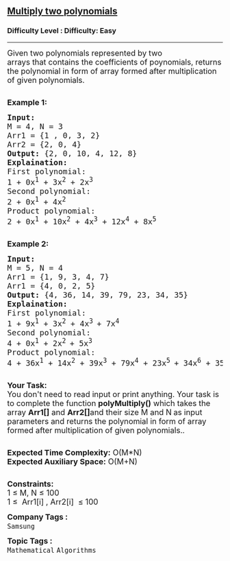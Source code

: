 <h2><a href="https://www.geeksforgeeks.org/problems/multiply-two-polynomals0721/1?page=9&difficulty=Easy&sortBy=accuracy">Multiply two polynomials</a></h2><h3>Difficulty Level : Difficulty: Easy</h3><hr><div class="problems_problem_content__Xm_eO"><p><span style="font-size:18px">Given two polynomials represented by two arrays&nbsp;that&nbsp;contains the coefficients of poynomials, returns the polynomial in form of array formed after multiplication of given polynomials.</span></p>

<p><br>
<span style="font-size:18px"><strong>Example 1:</strong></span></p>

<pre><span style="font-size:18px"><strong>Input:</strong>
M = 4, N = 3
Arr1 = {1 , 0, 3, 2}
Arr2 = {2, 0, 4}
<strong>Output:</strong> {2, 0, 10, 4, 12, 8}
<strong>Explaination:</strong> 
First polynomial:&nbsp;
1 + 0x<sup>1</sup> + 3x<sup>2</sup> + 2x<sup>3</sup>
Second polynomial:&nbsp;
2 + 0x<sup>1</sup> + 4x<sup>2</sup>
Product polynomial:
2 + 0x<sup>1</sup> + 10x<sup>2</sup> + 4x<sup>3</sup> + 12x<sup>4</sup> + 8x<sup>5</sup></span></pre>

<p><br>
<span style="font-size:18px"><strong>Example 2:</strong></span></p>

<pre><span style="font-size:18px"><strong>Input:</strong>
M = 5, N = 4
Arr1 = {1, 9, 3, 4, 7}
Arr1 = {4, 0, 2, 5}
<strong>Output:</strong> {4, 36, 14, 39, 79, 23, 34, 35</span><span style="font-size:18px">}
<strong>Explaination:</strong> 
First polynomial:&nbsp;
1 + 9x<sup>1</sup> + 3x<sup>2</sup> + 4x<sup>3 </sup>+ 7x<sup>4</sup>
Second polynomial:&nbsp;
4 + 0x<sup>1</sup> + 2x<sup>2 </sup>+ 5x<sup>3</sup>
Product polynomial:
4 + 36x<sup>1</sup> + 14x<sup>2</sup> + 39x<sup>3</sup> + 79x<sup>4</sup>&nbsp;+ 23x<sup>5 </sup>+ 34x<sup>6</sup>&nbsp;+ 35x<sup>7</sup></span>
</pre>

<p><br>
<span style="font-size:18px"><strong>Your Task:</strong><br>
You don't need to read input or print anything. Your task is to complete the function&nbsp;<strong>polyMultiply()</strong>&nbsp;which takes the array <strong>Arr1[]</strong>&nbsp;and <strong>Arr2[]</strong>and their&nbsp;size M and N<strong>&nbsp;</strong>as input parameters&nbsp;and returns the polynomial in form of array formed after multiplication of given polynomials..</span></p>

<p><br>
<span style="font-size:18px"><strong>Expected Time Complexity:</strong> O(M*N)<br>
<strong>Expected Auxiliary Space:</strong> O(M+N)</span></p>

<p><br>
<span style="font-size:18px"><strong>Constraints:</strong><br>
1 ≤ M, N&nbsp;≤ 100<br>
1 ≤&nbsp; Arr1[i] , Arr2[i]&nbsp; ≤ 100</span></p>
</div><p><span style=font-size:18px><strong>Company Tags : </strong><br><code>Samsung</code>&nbsp;<br><p><span style=font-size:18px><strong>Topic Tags : </strong><br><code>Mathematical</code>&nbsp;<code>Algorithms</code>&nbsp;